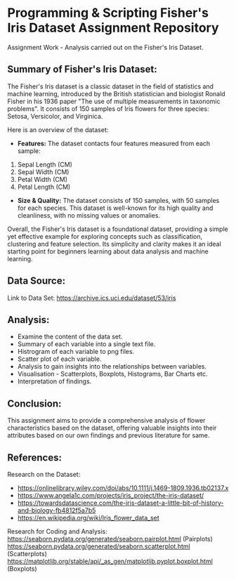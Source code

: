 # Programming & Scripting Fisher's Iris Dataset Assignment Repository

Assignment Work - Analysis carried out on the Fisher's Iris Dataset. 

## Summary of Fisher's Iris Dataset:

The Fisher's Iris dataset is a classic dataset in the field of statistics and machine learning, introduced by the British statistician and biologist Ronald Fisher in his 1936 paper "The use of multiple measurements in taxonomic problems". It consists of 150 samples of Iris flowers for three species: Setosa, Versicolor, and Virginica. 

Here is an overview of the dataset: 

- **Features:** The dataset contacts four features measured from each sample: 
1. Sepal Length (CM)
2. Sepal Width (CM)
3. Petal Width (CM)
4. Petal Length (CM)

- **Size & Quality:** The dataset consists of 150 samples, with 50 samples for each species. This dataset is well-known for its high quality and cleanliness, with no missing values or anomalies. 

Overall, the Fisher's Iris dataset is a foundational dataset, providing a simple yet effective example for exploring concepts such as classification, clustering and feature selection. Its simplicity and clarity makes it an ideal starting point for beginners learning about data analysis and machine learning.  

## Data Source:

Link to Data Set: https://archive.ics.uci.edu/dataset/53/iris 

## Analysis: 
- Examine the content of the data set.
- Summary of each variable into a single text file.
- Histrogram of each variable to png files.
- Scatter plot of each variable.
- Analysis to gain insights into the relationships between variables. 
- Visualisation - Scatterplots, Boxplots, Histograms, Bar Charts etc. 
- Interpretation of findings. 

## Conclusion: 
This assignment aims to provide a comprehensive analysis of flower characteristics based on the dataset, offering valuable insights into their attributes based on our own findings and previous literature for same. 

## References: 
Research on the Dataset: 
- https://onlinelibrary.wiley.com/doi/abs/10.1111/j.1469-1809.1936.tb02137.x 
- https://www.angela1c.com/projects/iris_project/the-iris-dataset/
- https://towardsdatascience.com/the-iris-dataset-a-little-bit-of-history-and-biology-fb4812f5a7b5
- https://en.wikipedia.org/wiki/Iris_flower_data_set


Research for Coding and Analysis:
https://seaborn.pydata.org/generated/seaborn.pairplot.html (Pairplots)
https://seaborn.pydata.org/generated/seaborn.scatterplot.html (Scatterplots)
https://matplotlib.org/stable/api/_as_gen/matplotlib.pyplot.boxplot.html (Boxplots)


